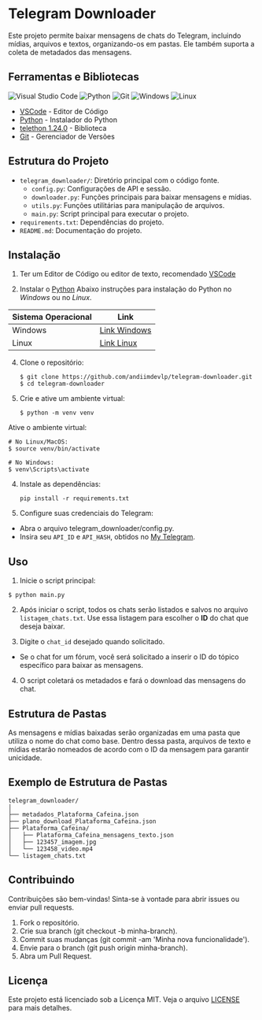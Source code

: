 # Telegram Downloader

Este projeto permite baixar mensagens de chats do Telegram, incluindo mídias, arquivos e textos, organizando-os em pastas. Ele também suporta a coleta de metadados das mensagens.

## Ferramentas e Bibliotecas

![Visual Studio Code](https://img.shields.io/badge/Visual%20Studio%20Code-0078d7.svg?style=for-the-badge&logo=visual-studio-code&logoColor=white)
![Python](https://img.shields.io/badge/python-3670A0?style=for-the-badge&logo=python&logoColor=ffdd54)
![Git](https://img.shields.io/badge/git-%23F05033.svg?style=for-the-badge&logo=git&logoColor=white)
![Windows](https://img.shields.io/badge/Windows-0078D6?style=for-the-badge&logo=windows&logoColor=white)
![Linux](https://img.shields.io/badge/Linux-FCC624?style=for-the-badge&logo=linux&logoColor=black)


* [VSCode](https://code.visualstudio.com/download) - Editor de Código
* [Python](https://www.python.org/downloads/) - Instalador do Python
* [telethon 1.24.0](https://pypi.org/project/Telethon/) - Biblioteca
* [Git](https://git-scm.com/downloads) - Gerenciador de Versões

## Estrutura do Projeto

- `telegram_downloader/`: Diretório principal com o código fonte.
  - `config.py`: Configurações de API e sessão.
  - `downloader.py`: Funções principais para baixar mensagens e mídias.
  - `utils.py`: Funções utilitárias para manipulação de arquivos.
  - `main.py`: Script principal para executar o projeto.
- `requirements.txt`: Dependências do projeto.
- `README.md`: Documentação do projeto.

## Instalação

1. Ter um Editor de Código ou editor de texto, recomendado [VSCode](https://code.visualstudio.com/download)

2. Instalar o [Python](https://www.python.org/downloads/)
Abaixo instruções para instalação do Python no _Windows_ ou no _Linux_.

| Sistema Operacional | Link                                                    |
|---------------------|---------------------------------------------------------|
| Windows             | [Link Windows](https://python.org.br/instalacao-linux/) |
| Linux               | [Link Linux](https://python.org.br/instalacao-linux/)   |
 
4. Clone o repositório:

   ```shell
   $ git clone https://github.com/andiimdevlp/telegram-downloader.git
   $ cd telegram-downloader
   ```

5. Crie e ative um ambiente virtual:

   ```shell
   $ python -m venv venv
   ```

Ative o ambiente virtual:

   ```shell
   # No Linux/MacOS:
   $ source venv/bin/activate

   # No Windows:
   $ venv\Scripts\activate
  ```

4. Instale as dependências:

   ```shell
   pip install -r requirements.txt
   ```

5. Configure suas credenciais do Telegram:
 - Abra o arquivo telegram_downloader/config.py.
 - Insira seu `API_ID` e `API_HASH`, obtidos no [My Telegram](https://my.telegram.org/auth).

## Uso
1. Inicie o script principal:
  
  ```shell
  $ python main.py
  ```
2. Após iniciar o script, todos os chats serão listados e salvos no arquivo `listagem_chats.txt`. Use essa listagem para escolher o **ID** do chat que deseja baixar.

3. Digite o `chat_id` desejado quando solicitado.

  - Se o chat for um fórum, você será solicitado a inserir o ID do tópico específico para baixar as mensagens.
4. O script coletará os metadados e fará o download das mensagens do chat.

## Estrutura de Pastas

As mensagens e mídias baixadas serão organizadas em uma pasta que utiliza o nome do chat como base. Dentro dessa pasta, arquivos de texto e mídias estarão nomeados de acordo com o ID da mensagem para garantir unicidade.

## Exemplo de Estrutura de Pastas

  ```shell
  telegram_downloader/
  │
  ├── metadados_Plataforma_Cafeina.json
  ├── plano_download_Plataforma_Cafeina.json
  ├── Plataforma_Cafeina/
  │   ├── Plataforma_Cafeina_mensagens_texto.json
  │   ├── 123457_imagem.jpg
  │   └── 123458_video.mp4
  └── listagem_chats.txt
  ```

## Contribuindo

Contribuições são bem-vindas! Sinta-se à vontade para abrir issues ou enviar pull requests.

  1. Fork o repositório.
  2. Crie sua branch (git checkout -b minha-branch).
  3. Commit suas mudanças (git commit -am 'Minha nova funcionalidade').
  4. Envie para o branch (git push origin minha-branch).
  5. Abra um Pull Request.

## Licença

Este projeto está licenciado sob a Licença MIT. Veja o arquivo [LICENSE](https://choosealicense.com/licenses/mit/) para mais detalhes.

 
